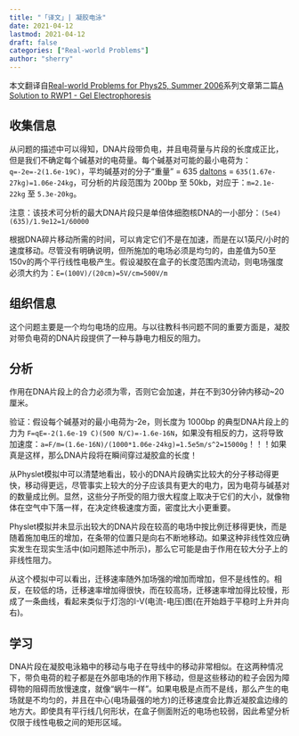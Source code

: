 ```yaml
---
title: "「译文」| 凝胶电泳" 
date: 2021-04-12
lastmod: 2021-04-12
draft: false
categories: ["Real-world Problems"]
author: "sherry"
---
```

本文翻译自[Real-world Problems for Phys25, Summer 2006](https://users.physics.unc.edu/~deardorf/phys25/rwp/)系列文章第二篇[A Solution to RWP1 - Gel Electrophoresis](https://users.physics.unc.edu/~deardorf/phys25/rwp/rwp1sol.html)

## 收集信息 

从问题的描述中可以得知，DNA片段带负电，并且电荷量与片段的长度成正比，但是我们不确定每个碱基对的电荷量。每个碱基对可能的最小电荷为：`q=-2e=-2(1.6e-19C)`，平均碱基对的分子“重量” = 635 [daltons](https://en.m.wikipedia.org/wiki/Dalton_(unit)) = `635(1.67e-27kg)=1.06e-24kg`，可分析的片段范围为 200bp 至 50kb，对应于：`m=2.1e-22kg` 至 `5.3e-20kg`。

注意：该技术可分析的最大DNA片段只是单倍体细胞核DNA的一小部分：`(5e4)(635)/1.9e12=1/60000`

根据DNA碎片移动所需的时间，可以肯定它们不是在加速，而是在以1英尺/小时的速度移动。尽管没有明确说明，但所施加的电场必须是均匀的，由差值为50至150v的两个平行线性电极产生。假设凝胶在盒子的长度范围内流动，则电场强度必须大约为：`E=(100V)/(20cm)=5V/cm=500V/m`

<!--more-->

## 组织信息

这个问题主要是一个均匀电场的应用。与以往教科书问题不同的重要方面是，凝胶对带负电荷的DNA片段提供了一种与静电力相反的阻力。

## 分析

作用在DNA片段上的合力必须为零，否则它会加速，并在不到30分钟内移动~20厘米。

验证：假设每个碱基对的最小电荷为-2e，则长度为 1000bp 的典型DNA片段上的力为 `F=qE=-2(1.6e-19 C)(500 N/C)=-1.6e-16N`，如果没有相反的力，这将导致加速度：`a=F/m=(1.6e-16N)/(1000*1.06e-24kg)=1.5e5m/s^2=15000g`！！！如果真是这样，那么DNA片段将在瞬间穿过凝胶盒的长度！

从Physlet模拟中可以清楚地看出，较小的DNA片段确实比较大的分子移动得更快，移动得更远，尽管事实上较大的分子应该具有更大的电力，因为电荷与碱基对的数量成比例。显然，这些分子所受的阻力很大程度上取决于它们的大小，就像物体在空气中下落一样，在决定终极速度方面，密度比大小更重要。

Physlet模拟并未显示出较大的DNA片段在较高的电场中按比例迁移得更快，而是随着施加电压的增加，在条带的位置只是向右不断地移动。如果这种非线性效应确实发生在现实生活中(如问题陈述中所示)，那么它可能是由于作用在较大分子上的非线性阻力。

从这个模拟中可以看出，迁移速率随外加场强的增加而增加，但不是线性的。相反，在较低的场，迁移速率增加得很快，而在较高场，迁移速率增加得比较慢，形成了一条曲线，看起来类似于灯泡的I-V(电流-电压)图(在开始趋于平稳时上升并向右)。

## 学习

DNA片段在凝胶电泳箱中的移动与电子在导线中的移动非常相似。在这两种情况下，带负电荷的粒子都是在外部电场的作用下移动，但是这些移动的粒子会因为障碍物的阻碍而放慢速度，就像“蜗牛一样”。如果电极是点而不是线，那么产生的电场就是不均匀的，并且在中心(电场最强的地方)的迁移速度会比靠近凝胶盒边缘的地方大。即使具有平行线几何形状，在盒子侧面附近的电场也较弱，因此希望分析仅限于线性电极之间的矩形区域。
